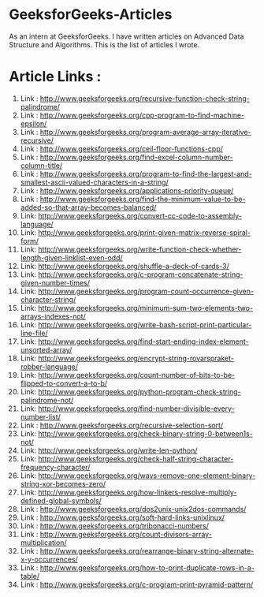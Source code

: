 # GeeksforGeeks-Articles
As an intern at GeeksforGeeks. I have written articles on Advanced Data Structure and Algorithms.
This is the list of articles I wrote.

# Article Links :
1. Link : http://www.geeksforgeeks.org/recursive-function-check-string-palindrome/<br />
2.
	Link : http://www.geeksforgeeks.org/cpp-program-to-find-machine-epsilon/<br />
3.
	Link : http://www.geeksforgeeks.org/program-average-array-iterative-recursive/<br />
4.
	Link : http://www.geeksforgeeks.org/ceil-floor-functions-cpp/<br />
5.
	Link : http://www.geeksforgeeks.org/find-excel-column-number-column-title/ <br />
6.
	Link : http://www.geeksforgeeks.org/program-to-find-the-largest-and-smallest-ascii-valued-characters-in-a-string/<br />
7.
	Link : http://www.geeksforgeeks.org/applications-priority-queue/<br />
8.
	Link : http://www.geeksforgeeks.org/find-the-minimum-value-to-be-added-so-that-array-becomes-balanced/<br />
9.	
	Link: http://www.geeksforgeeks.org/convert-cc-code-to-assembly-language/<br />
10.	
	Link: http://www.geeksforgeeks.org/print-given-matrix-reverse-spiral-form/<br />
11.	
	Link: http://www.geeksforgeeks.org/write-function-check-whether-length-given-linklist-even-odd/<br />
12.	
	Link: http://www.geeksforgeeks.org/shuffle-a-deck-of-cards-3/<br />
13.	
	Link: http://www.geeksforgeeks.org/c-program-concatenate-string-given-number-times/<br />
14.
	Link: http://www.geeksforgeeks.org/program-count-occurrence-given-character-string/<br />
15.
	Link: http://www.geeksforgeeks.org/minimum-sum-two-elements-two-arrays-indexes-not/<br />
16.
	Link: http://www.geeksforgeeks.org/write-bash-script-print-particular-line-file/<br />
17.
	Link: http://www.geeksforgeeks.org/find-start-ending-index-element-unsorted-array/<br />
18.
	Link: http://www.geeksforgeeks.org/encrypt-string-rovarspraket-robber-language/<br />
19.
	Link: http://www.geeksforgeeks.org/count-number-of-bits-to-be-flipped-to-convert-a-to-b/<br />
19.
	Link: http://www.geeksforgeeks.org/python-program-check-string-palindrome-not/<br />
20.
	Link: http://www.geeksforgeeks.org/find-number-divisible-every-number-list/<br />
21.
	Link : http://www.geeksforgeeks.org/recursive-selection-sort/<br />
22.
	Link: http://www.geeksforgeeks.org/check-binary-string-0-between1s-not/<br />
23.
	Link: http://www.geeksforgeeks.org/write-len-python/<br />
24.
	Link: http://www.geeksforgeeks.org/check-half-string-character-frequency-character/<br />
25.
	Link: http://www.geeksforgeeks.org/ways-remove-one-element-binary-string-xor-becomes-zero/<br />
26.
	Link: http://www.geeksforgeeks.org/how-linkers-resolve-multiply-defined-global-symbols/<br />
27.
	Link : http://www.geeksforgeeks.org/dos2unix-unix2dos-commands/<br />
28.
	Link : http://www.geeksforgeeks.org/soft-hard-links-unixlinux/<br />
29.
	Link : http://www.geeksforgeeks.org/tribonacci-numbers/<br />
30.
	Link : http://www.geeksforgeeks.org/count-divisors-array-multiplication/<br />
31.
	Link : http://www.geeksforgeeks.org/rearrange-binary-string-alternate-x-y-occurrences/<br />
32.
	Link : http://www.geeksforgeeks.org/how-to-print-duplicate-rows-in-a-table/<br />
33.
	Link : http://www.geeksforgeeks.org/c-program-print-pyramid-pattern/<br />
